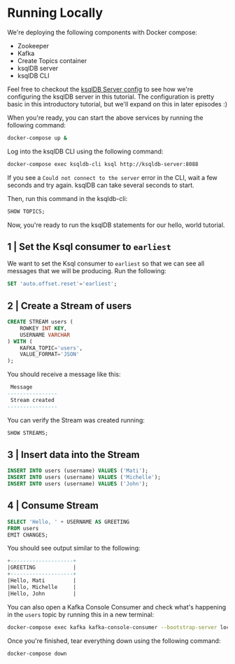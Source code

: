 
# Running Locally
We're deploying the following components with Docker compose:

- Zookeeper
- Kafka
- Create Topics container
- ksqlDB server
- ksqlDB CLI

Feel free to checkout the [ksqlDB Server config][ksqldb-server-config] to see how we're configuring the ksqlDB server in this tutorial. The configuration is pretty basic in this introductory tutorial, but we'll expand on this in later episodes :)

[ksqldb-server-config]: ksqldb-server/ksql-server.properties

When you're ready, you can start the above services by running the following command:

```sh
docker-compose up &
```

[ksqldb-server-config]: files/ksqldb-server/ksql-server.properties
[connect-config]: files/ksqldb-server/connect.properties


Log into the ksqlDB CLI using the following command:

```sh
docker-compose exec ksqldb-cli ksql http://ksqldb-server:8088
```

If you see a `Could not connect to the server` error in the CLI, wait a few seconds and try again. ksqlDB can take several seconds to start.

Then, run this command in the ksqldb-cli:
```sql
SHOW TOPICS;
```

Now, you're ready to run the ksqlDB statements for our hello, world tutorial.

## 1 | Set the Ksql consumer to `earliest`
We want to set the Ksql consumer to `earliest` so that we can see all messages that we will be producing.
Run the following:
```sql
SET 'auto.offset.reset'='earliest';
```
## 2 | Create a Stream of users
```sql
CREATE STREAM users (
    ROWKEY INT KEY,
    USERNAME VARCHAR
) WITH (
    KAFKA_TOPIC='users',
    VALUE_FORMAT='JSON'
);
```
You should receive a message like this:
```sql
 Message        
----------------
 Stream created 
----------------
```
You can verify the Stream was created running:
```sql
SHOW STREAMS;
```

## 3 | Insert data into the Stream

```sql
INSERT INTO users (username) VALUES ('Mati');
INSERT INTO users (username) VALUES ('Michelle');
INSERT INTO users (username) VALUES ('John');
```

## 4 | Consume Stream
```sql
SELECT 'Hello, ' + USERNAME AS GREETING
FROM users
EMIT CHANGES;
```

You should see output similar to the following:

```sql
+--------------------+
|GREETING            |
+--------------------+
|Hello, Mati         |
|Hello, Michelle     |
|Hello, John         |
```
You can also open a Kafka Console Consumer and check what's happening in the `users` topic by running this in a new terminal:
```sh
docker-compose exec kafka kafka-console-consumer --bootstrap-server localhost:9092 --from-beginning --topic users
```
Once you're finished, tear everything down using the following command:

```sh
docker-compose down
```
